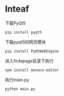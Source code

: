 # Inteaf

下载PyQt5
```
pip install pyqt5
```
下载pyqt5的网页模块
```
pip install PyQtWebEngine
```
进入firdapage目录下执行
```
npm install monaco-editor
```

执行main.py
```
python main.py
```
